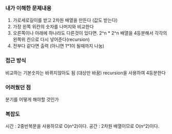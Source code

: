 ### 내가 이해한 문제내용
  1. 가로세로길이를 받고 2차원 배열을 만든다 (값도 받는다)
  2. 가장 왼쪽 위칸의 숫자를 나머지와 비교한다
  3. 오른쪽이나 아래에 하나라도 다른것이 있다면. 2^n * 2^n 배열을 4등분해서 각각의 왼쪽위 칸으로 다시 넣어준다(recursion)
  4. 전부다 같다면 출력 (아니면 1*1이 될때까지 나눔) 

### 접근 방식
  비교하는 기본숫자는 바뀌지않아도 됨 (대상만 바꿈)
  recursion을 사용하여 4등분한다
  
### 어려웠던 점
  분기를 어떻게 해야할 것인가
  
### 복잡도
  시간 : 2중반복문을 사용하므로 O(n^2)이다.
  공간 : 2차원 배열이므로 O(n^2)이다.
